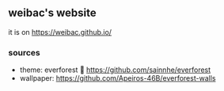 ## weibac's website

it is on https://weibac.github.io/

### sources
- theme: everforest :evergreen_tree: https://github.com/sainnhe/everforest
- wallpaper: https://github.com/Apeiros-46B/everforest-walls

